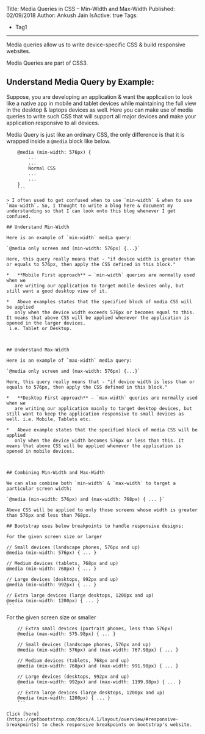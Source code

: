 Title: Media Queries in CSS – Min-Width and Max-Width
Published: 02/09/2018
Author: Ankush Jain
IsActive: true
Tags:
  - Tag1
---
Media queries allow us to write device-specific CSS & build responsive websites. 

Media Queries are part of CSS3.

## Understand Media Query by Example:

Suppose, you are developing an application & want the application to look like a native app in mobile and tablet devices while maintaining the full view in the desktop & laptops devices as well. Here you can make use of media queries to write such CSS that will support all major devices and make your application responsive to all devices.

Media Query is just like an ordinary CSS, the only difference is that it is wrapped inside a `@media` block like below.

```
    @media (min-width: 576px) { 
        ...
        ... 
        Normal CSS
        ...
        ...
    }
    ```

> I often used to get confused when to use `min-width` & when to use `max-width`. So, I thought to write a blog here & document my understanding so that I can look onto this blog whenever I get confused.

## Understand Min-Width

Here is an example of `min-width` media query:

`@media only screen and (min-width: 576px) {...}`

Here, this query really means that - "if device width is greater than or equals to 576px, then apply the CSS defined in this block."

*   **Mobile First approach** – `min-width` queries are normally used when we
   are writing our application to target mobile devices only, but still want a good desktop view of it.

*   Above examples states that the specified block of media CSS will be applied
   only when the device width exceeds 576px or becomes equal to this. It means that above CSS will be applied whenever the application is opened in the larger devices.
 i.e. Tablet or Desktop.



## Understand Max-Width

Here is an example of `max-width` media query:

`@media only screen and (max-width: 576px) {...}`

Here, this query really means that - "if device width is less than or equals to 576px, then apply the CSS defined in this block."

*   **Desktop First approach** – `max-width` queries are normally used when we
   are writing our application mainly to target desktop devices, but still want to keep the application responsive to small devices as well. i.e. Mobile, Tablets etc.

*   Above example states that the specified block of media CSS will be applied
   only when the device width becomes 576px or less than this. It means that above CSS will be applied whenever the application is opened in mobile devices.



## Combining Min-Width and Max-Width

We can also combine both `min-width` & `max-width` to target a particular screen width:

`@media (min-width: 576px) and (max-width: 768px) { ... }`

Above CSS will be applied to only those screens whose width is greater than 576px and less than 768px.

## Bootstrap uses below breakpoints to handle responsive designs:

For the given screen size or larger

```
    // Small devices (landscape phones, 576px and up)
    @media (min-width: 576px) { ... }

    // Medium devices (tablets, 768px and up)
    @media (min-width: 768px) { ... }

    // Large devices (desktops, 992px and up)
    @media (min-width: 992px) { ... }

    // Extra large devices (large desktops, 1200px and up)
    @media (min-width: 1200px) { ... }
    ```

For the given screen size or smaller

```
    // Extra small devices (portrait phones, less than 576px)
    @media (max-width: 575.98px) { ... }

    // Small devices (landscape phones, 576px and up)
    @media (min-width: 576px) and (max-width: 767.98px) { ... }

    // Medium devices (tablets, 768px and up)
    @media (min-width: 768px) and (max-width: 991.98px) { ... }

    // Large devices (desktops, 992px and up)
    @media (min-width: 992px) and (max-width: 1199.98px) { ... }

    // Extra large devices (large desktops, 1200px and up)
    @media (min-width: 1200px) { ... }
    ```

Click [here](https://getbootstrap.com/docs/4.1/layout/overview/#responsive-breakpoints) to check responsive breakpoints on bootstrap's website. 

                